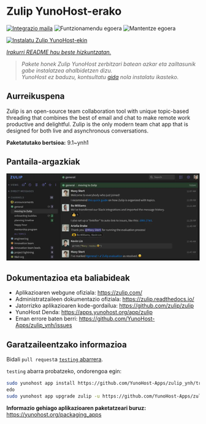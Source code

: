 <!--
Ohart ongi: README hau automatikoki sortu da <https://github.com/YunoHost/apps/tree/master/tools/readme_generator>ri esker
EZ editatu eskuz.
-->

# Zulip YunoHost-erako

[![Integrazio maila](https://dash.yunohost.org/integration/zulip.svg)](https://ci-apps.yunohost.org/ci/apps/zulip/) ![Funtzionamendu egoera](https://ci-apps.yunohost.org/ci/badges/zulip.status.svg) ![Mantentze egoera](https://ci-apps.yunohost.org/ci/badges/zulip.maintain.svg)

[![Instalatu Zulip YunoHost-ekin](https://install-app.yunohost.org/install-with-yunohost.svg)](https://install-app.yunohost.org/?app=zulip)

*[Irakurri README hau beste hizkuntzatan.](./ALL_README.md)*

> *Pakete honek Zulip YunoHost zerbitzari batean azkar eta zailtasunik gabe instalatzea ahalbidetzen dizu.*  
> *YunoHost ez baduzu, kontsultatu [gida](https://yunohost.org/install) nola instalatu ikasteko.*

## Aurreikuspena

Zulip is an open-source team collaboration tool with unique topic-based threading that combines the best of email and chat to make remote work productive and delightful. Zulip is the only modern team chat app that is designed for both live and asynchronous conversations.

**Paketatutako bertsioa:** 9.1~ynh1

## Pantaila-argazkiak

![Zulip(r)en pantaila-argazkia](./doc/screenshots/screenshot.webp)

## Dokumentazioa eta baliabideak

- Aplikazioaren webgune ofiziala: <https://zulip.com/>
- Administratzaileen dokumentazio ofiziala: <https://zulip.readthedocs.io/>
- Jatorrizko aplikazioaren kode-gordailua: <https://github.com/zulip/zulip>
- YunoHost Denda: <https://apps.yunohost.org/app/zulip>
- Eman errore baten berri: <https://github.com/YunoHost-Apps/zulip_ynh/issues>

## Garatzaileentzako informazioa

Bidali `pull request`a [`testing` abarrera](https://github.com/YunoHost-Apps/zulip_ynh/tree/testing).

`testing` abarra probatzeko, ondorengoa egin:

```bash
sudo yunohost app install https://github.com/YunoHost-Apps/zulip_ynh/tree/testing --debug
edo
sudo yunohost app upgrade zulip -u https://github.com/YunoHost-Apps/zulip_ynh/tree/testing --debug
```

**Informazio gehiago aplikazioaren paketatzeari buruz:** <https://yunohost.org/packaging_apps>
